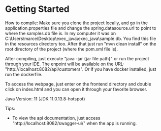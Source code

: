# Getting Started

How to compile: Make sure you clone the project locally, and go in the application.properties file and change the spring.datasource.url to point to where the samples.db file is. In my computer it was on C:\\Users\\marce\\Desktop\\exec_java\\exec_java\\sample.db. You find this file in the resources directory too. After that just run "mvn clean install" on the root directory of the project (where the pom.xml file is).

After compiling, just execute "java -jar {jar file path}" or run the project through your IDE. The enpoint will be available on the URL: "http://localhost:8082/api/customers". Or if you have docker installed, just run the dockerfile.

To access the webpage, just enter on the frontend directory and double click on index.html and you can open it through your favorite browser.

Java Version: 11 (JDK 11.0.13.8-hotspot)

Tips:

- To view the api documentation, just access "http://localhost:8082/swagger-ui/" when the app is running.



